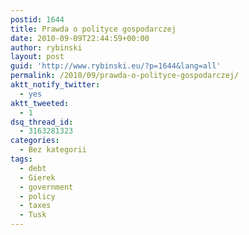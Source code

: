 ```yaml
---
postid: 1644
title: Prawda o polityce gospodarczej
date: 2010-09-09T22:44:59+00:00
author: rybinski
layout: post
guid: 'http://www.rybinski.eu/?p=1644&lang=all'
permalink: /2010/09/prawda-o-polityce-gospodarczej/
aktt_notify_twitter:
  - yes
aktt_tweeted:
  - 1
dsq_thread_id:
  - 3163281323
categories:
  - Bez kategorii
tags:
  - debt
  - Gierek
  - government
  - policy
  - taxes
  - Tusk
---
```

